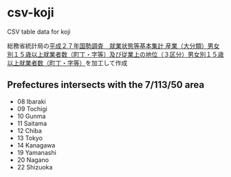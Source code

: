 # csv-koji
CSV table data for koji

総務省統計局の[平成２７年国勢調査　就業状態等基本集計 産業（大分類）男女別１５歳以上就業者数（町丁・字等）及び従業上の地位（３区分）男女別１５歳以上就業者数（町丁・字等）](https://www.e-stat.go.jp/gis/statmap-search?page=1&type=1&toukeiCode=00200521&toukeiYear=2015&aggregateUnit=A&serveyId=A002005212015&statsId=T000865)を加工して作成

## Prefectures intersects with the 7/113/50 area

- 08 Ibaraki
- 09 Tochigi
- 10 Gunma
- 11 Saitama
- 12 Chiba
- 13 Tokyo
- 14 Kanagawa
- 19 Yamanashi
- 20 Nagano
- 22 Shizuoka
